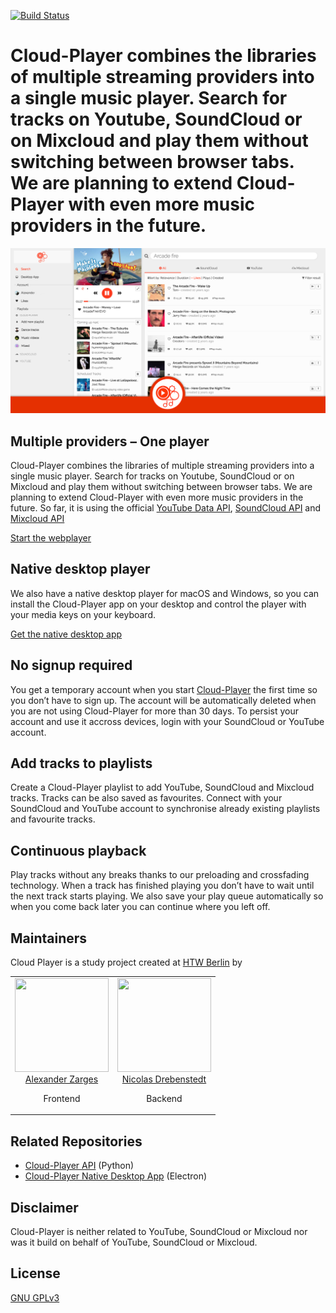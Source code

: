 [![Build Status](https://travis-ci.org/Cloud-Player/web.svg?branch=master)](https://travis-ci.org/Cloud-Player/web)

# Cloud-Player combines the libraries of multiple streaming providers into a single music player. Search for tracks on Youtube, SoundCloud or on Mixcloud and play them without switching between browser tabs. We are planning to extend Cloud-Player with even more music providers in the future.
[![Cloud Player Teaser](./src/assets/meta/social/facebook.jpg)](https://cloud-player.io)

## Multiple providers – One player
Cloud-Player combines the libraries of multiple streaming providers into a single music player. 
Search for tracks on Youtube, SoundCloud or on Mixcloud and play them without switching between browser tabs.
We are planning to extend Cloud-Player with even more music providers in the future.
So far, it is using the official
[YouTube Data API](https://developers.google.com/youtube/v3/docs),
[SoundCloud API](https://developers.soundcloud.com/docs/api) and 
[Mixcloud API](https://www.mixcloud.com/developers/)

[Start the webplayer](https://cloud-player.io)

## Native desktop player
We also have a native desktop player for macOS and Windows, so you can install the Cloud-Player app on your desktop 
and control the player with your media keys on your keyboard.

[Get the native desktop app](https://github.com/Cloud-Player/desktop-app)

## No signup required
You get a temporary account when you start [Cloud-Player](https://cloud-player.io) the first time 
so you don’t have to sign up. 
The account will be automatically deleted when you are not using Cloud-Player for more than 30 days.
To persist your account and use it accross devices, login with your SoundCloud or YouTube account.

## Add tracks to playlists
Create a Cloud-Player playlist to add YouTube, SoundCloud and Mixcloud tracks. Tracks can be also saved as favourites. 
Connect with your SoundCloud and YouTube account to synchronise already existing playlists and favourite tracks.

## Continuous playback
Play tracks without any breaks thanks to our preloading and crossfading technology. 
When a track has finished playing you don’t have to wait until the next track starts playing.
We also save your play queue automatically so when you come back later you can continue where you left off.

## Maintainers
Cloud Player is a study project created at [HTW Berlin](http://www.htw-berlin.de/) by 

<table>
  <tbody>
    <tr>
      <td align="center" valign="top">
        <img width="150" height="150" src="https://github.com/zarlex.png?s=150">
        <br>
        <a href="https://github.com/zarlex">Alexander Zarges</a>
        <p>Frontend</p>
      </td>
      <td align="center" valign="top">
        <img width="150" height="150" src="https://github.com/cutoffthetop.png?s=150">
        <br>
        <a href="https://github.com/cutoffthetop">Nicolas Drebenstedt</a>
        <p>Backend</p>
      </td>
     </tr>
  </tbody>
</table>

## Related Repositories
- [Cloud-Player API](https://github.com/Cloud-Player/api) (Python)
- [Cloud-Player Native Desktop App](https://github.com/Cloud-Player/desktop-app) (Electron)

## Disclaimer
Cloud-Player is neither related to YouTube, SoundCloud or Mixcloud nor was it build on behalf of YouTube, SoundCloud or Mixcloud.

## License
[GNU GPLv3](./LICENSE)
